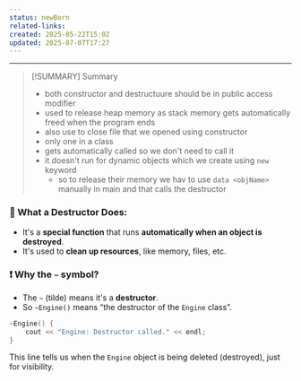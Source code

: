 ```yaml
---
status: newBorn
related-links: 
created: 2025-05-22T15:02
updated: 2025-07-07T17:27
---
```

---


> [!SUMMARY] Summary
> - both constructor and destructuure should be in public access modifier
> - used to release heap memory as stack memory gets automatically freed when the program ends
> - also use to close file that we opened using constructor
> - only one in a class
> - gets automatically called so we don't need to call it
> - it doesn't run for dynamic objects which we create using `new` keyword
> 	- so to release their memory we hav to use `data <objName>` manually in main and that calls the destructor 


### 🔧 What a Destructor Does:

- It's a **special function** that runs **automatically when an object is destroyed**.
- It's used to **clean up resources**, like memory, files, etc.

### ❗ Why the `~` symbol?

- The `~` (tilde) means it's a **destructor**.
- So `~Engine()` means “the destructor of the `Engine` class”.

```cpp
~Engine() {
    cout << "Engine: Destructor called." << endl;
}
```

This line tells us when the `Engine` object is being deleted (destroyed), just for visibility.